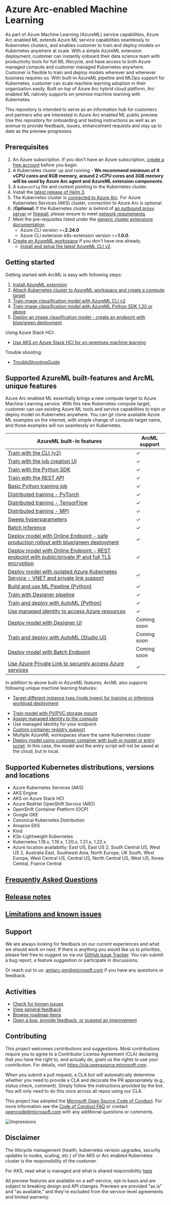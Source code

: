# Azure Arc-enabled Machine Learning

As part of Azure Machine Learning (AzureML) service capabilities,  Azure Arc enabled ML extends Azure ML service capabilities seamlessly to Kubernetes clusters, and enables customer to train and deploy models on Kubernetes anywhere at scale. With a simple AzureML extension deployment, customer can instantly onboard their data science team with productivity tools for full ML lifecycle, and have access to both Azure managed compute and customer managed Kubernetes anywhere. Customer is flexible to train and deploy models wherever and whenever business requires so. With built-in AzureML pipeline and MLOps support for Kubernetes, customer can scale machine learning adoption in their organization easily. Built on top of Azure Arc hybrid cloud platform, Arc enabled ML natively supports on-premise machine learning with Kubernetes.

This repository is intended to serve as an information hub for customers and partners who are interested in Azure Arc enabled ML public preview. Use this repository for onboarding and testing instructions as well as an avenue to provide feedback, issues, enhancement requests and stay up to date as the preview progresses. 

## Prerequisites

1. An Azure subscription. If you don't have an Azure subscription, [create a free account](https://aka.ms/AMLFree) before you begin.
1. A Kubernetes cluster up and running - **We recommend minimum of 4 vCPU cores and 8GB memory, around 2 vCPU cores and 3GB memory will be used by Azure Arc agent and AzureML extension components**.
1. A ```kubeconfig``` file and context pointing to the Kubernetes cluster.
1. Install the [latest release of Helm 3](https://helm.sh/docs/intro/install/).
1. The Kubernetes cluster is [connected to Azure Arc](https://docs.microsoft.com/azure/azure-arc/kubernetes/quickstart-connect-cluster). For Azure Kubernetes Services (AKS) cluster, connection to Azure Arc is optional.
1. (**Optional**) If the Kubernetes cluster is behind of [an outbound proxy server](https://docs.microsoft.com/azure/azure-arc/kubernetes/quickstart-connect-cluster?tabs=azure-cli#4a-connect-using-an-outbound-proxy-server) or [firewall](https://docs.microsoft.com/azure/firewall/protect-azure-kubernetes-service), please ensure to meet [network requirements](./docs/network-requirements.md). 
1. Meet the pre-requisites listed under the [generic cluster extensions documentation](https://docs.microsoft.com/azure/azure-arc/kubernetes/extensions#prerequisites).
   * Azure CLI version >=**2.24.0**
   * Azure CLI extension k8s-extension version >=**1.0.0**.
1. [Create an AzureML workspace](https://docs.microsoft.com/azure/machine-learning/how-to-manage-workspace?tabs=python) if you don't have one already.
   * [Install and setup the latest AzureML CLI v2](https://docs.microsoft.com/azure/machine-learning/how-to-configure-cli).

## Getting started

Getting started with ArcML is easy with following steps:

1. [Install AzureML extension](./docs/deploy-extension.md)
1. [Attach Kubernetes cluster to AzureML workspace and create a compute target](./docs/attach-compute.md)
1. [Train image classification model with AzureML CLI v2](./docs/simple-train-cli.md)
1. [Train image classification model with AzureML Python SDK 1.30 or above](./examples/training/simple-train-sdk/img-classification-training.ipynb)
1. [Deploy an image classification model - create an endpoint with blue/green deployment](./docs/simple-flow.md)

Using Azure Stack HCI:
* [Use AKS on Azure Stack HCI for on-premises machine learning](https://aka.ms/aks-hci-ml)

Trouble shooting:
* [TroubleShootingGuide](./docs/troubleshooting.md)

## Supported AzureML built-features and ArcML unique features

Azure Arc enabled ML essentially brings a new compute target to Azure Machine Learning service. With this new Kubernetes compute target, customer can use existing Azure ML tools and service capabilities to train or deploy model on Kubernetes anywhere. You can git clone available Azure ML examples on the internet, with simple change of compute target name, and those examples will run seamlessly on Kubernetes.

|AzureML built-in features  |ArcML support  |
   |--|--|
   |[Train with the CLI (v2)](https://docs.microsoft.com/azure/machine-learning/how-to-train-cli?view=azure-devops) |&check;|
   |[Train with the job creation UI](https://docs.microsoft.com/azure/machine-learning/how-to-train-with-ui) |&check;|
   |[Train with the Python SDK](https://docs.microsoft.com/azure/machine-learning/how-to-set-up-training-targets) |&check;|
   |[Train with the REST API](https://docs.microsoft.com/azure/machine-learning/how-to-train-with-rest) |&check;|
   |[Basic Python training job](https://docs.microsoft.com/azure/machine-learning/how-to-train-cli?view=azure-devops#basic-python-training-job) |&check;|
   [Distributed training - PyTorch](https://docs.microsoft.com/azure/machine-learning/how-to-train-cli?view=azure-devops#pytorch)|&check;|
   [Distributed training - TensorFlow](https://docs.microsoft.com/azure/machine-learning/how-to-train-cli?view=azure-devops#tensorflow)|&check;|
   [Distributed training - MPI](https://docs.microsoft.com/azure/machine-learning/how-to-train-cli?view=azure-devops#mpi)|&check;|
   [Sweep hyperparameters](https://docs.microsoft.com/azure/machine-learning/how-to-train-cli?view=azure-devops#sweep-hyperparameters)|&check;|
   [Batch Inference](https://docs.microsoft.com/azure/machine-learning/tutorial-pipeline-batch-scoring-classification?view=azure-devops)|&check;|
   |[Deploy model with Online Endpoint - safe production rollout with blue/green deployment](https://docs.microsoft.com/azure/machine-learning/how-to-deploy-managed-online-endpoints)|&check;|
   |[Deploy model with Online Endpoint - REST endpoint with public/private IP and full TLS encryption](https://docs.microsoft.com/azure/machine-learning/how-to-deploy-managed-online-endpoints)|&check;|
   |[Deploy model with isolated Azure Kubernetes Service - VNET and private link support](https://docs.microsoft.com/azure/machine-learning/how-to-deploy-managed-online-endpoints)|&check;|
   |[Build and use ML Pipeline (Python)](https://docs.microsoft.com/azure/machine-learning/how-to-create-machine-learning-pipelines)|&check;|
   |[Train with Designer pipeline](https://docs.microsoft.com/azure/machine-learning/how-to-track-designer-experiments)|&check;|
   |[Train and deploy with AutoML (Python)](https://docs.microsoft.com/azure/machine-learning/how-to-configure-auto-train)|&check;|
   |[Use managed identity to access Azure resources](./docs/managed-identity.md)|&check;|
   |[Deploy model with Designer UI](https://docs.microsoft.com/azure/machine-learning/how-to-deploy-model-designer)|Coming soon|
   |[Train and deploy with AutoML (Studio UI)](https://docs.microsoft.com/azure/machine-learning/how-to-use-automated-ml-for-ml-models)|Coming soon|
   |[Deploy model with Batch Endpoint](https://docs.microsoft.com/azure/machine-learning/how-to-deploy-managed-online-endpoints)|Coming soon|
   |[Use Azure Private Link to securely access Azure services](./docs/private-link.md)|&check;|


In addition to above built-in AzureML features, ArcML also supports following unique machine learning features:

* [Target different instance typs (node types) for training or inference workload deployment](./docs/instance-type.md) 
<!-- * [Train model with NFS](./docs/setup-ephemeral-nfs-volume.md) -->
* [Train model with PV/PVC storage mount](./docs/pvc.md)
* [Assign managed identity to the compute](./docs/managed-identity.md)
* Use managed identity for your endpoint
* [Custom container registry support](https://github.com/Azure/azure-arc-kubernetes-preview/blob/master/docs/custom-registry/connect-cluster.md)
* Multiple AzureML workspaces share the same Kubernetes cluster
* [Deploy model using customer container with built-in model or entry script](./docs/inference-byoc.md). In this case, the model and the entry script will not be saved at the cloud, but in local.
<!-- * [Interactive job](https://github.com/Azure/azureml-previews/tree/main/previews/interactive-job) to access your training compute using VS Code, Jupyter Notebook, Jupyter Lab, and summarize metrics with Tensorboard. Sign up [here](https://forms.office.com/pages/responsepage.aspx?id=v4j5cvGGr0GRqy180BHbR8PsZ1-HON9JqtABfkUgwtpUNUtMWTEyRklBQUk2RzZQTUZGTjBUQzJINy4u) to get access to its Github repo.
 -->
## Supported Kubernetes distributions, versions and locations

* Azure Kubernetes Services (AKS)
* AKS Engine
* AKS on Azure Stack HCI
* Azure RedHat OpenShift Service (ARO)
* OpenShift Container Platform (OCP)
* Google GKE  
* Canonical Kubernetes Distribution
* Amazon EKS 
* Kind
* K3s-Lightweight Kubernetes 
* Kubernetes 1.18.x, 1.19.x, 1.20.x, 1.21.x, 1.22.x
* Azure location availability: East US, East US 2, South Central US, West US 2, Australia East, Southeast Asia, North Europe, UK South, West Europe, West Central US, Central US, North Central US, West US, Korea Central, France Central

## [Frequently Asked Questions](./docs/faq.md)

## [Release notes](./docs/release-notes.md) 

## [Limitations and known issues](./docs/limitations-and-known-issues.md)

## Support

We are always looking for feedback on our current experiences and what we should work on next. If there is anything you would like us to prioritize, please feel free to suggest so via our [GitHub Issue Tracker](https://github.com/Azure/AML-Kubernetes/issues). You can submit a bug report, a feature suggestion or participate in discussions.

Or reach out to us: amlarc-pm@microsoft.com if you have any questions or feedback.

## Activities

* [Check for known issues](https://github.com/Azure/amlk8s-preview/labels/known-issue)
* [View general feedback](https://github.com/Azure/amlk8s-preview/labels/feedback)
* [Browse roadmap items](https://github.com/Azure/amlk8s-preview/labels/roadmap)
* [Open a bug, provide feedback, or suggest an improvement](https://github.com/Azure/amlk8s-preview/issues/new/choose)

## Contributing

This project welcomes contributions and suggestions.  Most contributions require you to agree to a
Contributor License Agreement (CLA) declaring that you have the right to, and actually do, grant us
the rights to use your contribution. For details, visit https://cla.opensource.microsoft.com.

When you submit a pull request, a CLA bot will automatically determine whether you need to provide
a CLA and decorate the PR appropriately (e.g., status check, comment). Simply follow the instructions
provided by the bot. You will only need to do this once across all repos using our CLA.

This project has adopted the [Microsoft Open Source Code of Conduct](https://opensource.microsoft.com/codeofconduct/).
For more information see the [Code of Conduct FAQ](https://opensource.microsoft.com/codeofconduct/faq/) or
contact [opencode@microsoft.com](mailto:opencode@microsoft.com) with any additional questions or comments.

![Impressions](https://PixelServer20190423114238.azurewebsites.net/api/impressions/CMK8s-Samples/README.png)

## Disclaimer

The lifecycle management (health, kubernetes version upgrades, security updates to nodes, scaling, etc.) of the AKS or Arc enabled Kubernetes cluster is the responsibility of the customer.

For AKS, read what is managed and what is shared responsibility [here](https://docs.microsoft.com/azure/aks/support-policies)

All preview features are available on a self-service, opt-in basis and are subject to breaking design and API changes. Previews are provided "as is" and "as available," and they're excluded from the service-level agreements and limited warranty.

